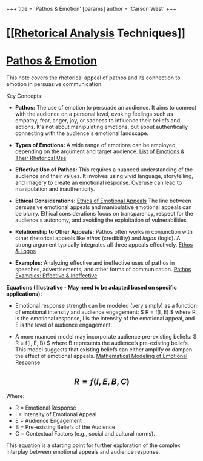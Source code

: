 +++
 title = 'Pathos & Emotion'
[params]
	author = 'Carson West'
+++
# [[[Rhetorical Analysis](./../[[rhetorical-analysis/) Techniques]]
# [Pathos & Emotion](./../pathos-&-emotion/)

This note covers the rhetorical appeal of pathos and its connection to emotion in persuasive communication.

Key Concepts:

* **Pathos:**  The use of emotion to persuade an audience.  It aims to connect with the audience on a personal level, evoking feelings such as empathy, fear, anger, joy, or sadness to influence their beliefs and actions.  It's not about manipulating emotions, but about authentically connecting with the audience's emotional landscape.

* **Types of Emotions:**  A wide range of emotions can be employed, depending on the argument and target audience. [List of Emotions & Their Rhetorical Use](./../list-of-emotions-&-their-rhetorical-use/)

* **Effective Use of Pathos:**  This requires a nuanced understanding of the audience and their values.  It involves using vivid language, storytelling, and imagery to create an emotional response.  Overuse can lead to manipulation and inauthenticity.

* **Ethical Considerations:** [Ethics of Emotional Appeals](./../ethics-of-emotional-appeals/)  The line between persuasive emotional appeals and manipulative emotional appeals can be blurry.  Ethical considerations focus on transparency, respect for the audience's autonomy, and avoiding the exploitation of vulnerabilities.

* **Relationship to Other Appeals:** Pathos often works in conjunction with other rhetorical appeals like *ethos* (credibility) and *logos* (logic).  A strong argument typically integrates all three appeals effectively.  [Ethos & Logos](./../ethos-&-logos/)

* **Examples:**  Analyzing effective and ineffective uses of pathos in speeches, advertisements, and other forms of communication. [Pathos Examples: Effective & Ineffective](./../pathos-examples:-effective-&-ineffective/)

**Equations (Illustrative -  May need to be adapted based on specific applications):**

* Emotional response strength can be modeled (very simply) as a function of emotional intensity and audience engagement:  $ R = f(I, E) $  where R is the emotional response, I is the intensity of the emotional appeal, and E is the level of audience engagement.

* A more nuanced model may incorporate audience pre-existing beliefs:  $ R = f(I, E, B) $  where B represents the audience’s pre-existing beliefs.  This model suggests that existing beliefs can either amplify or dampen the effect of emotional appeals.  [Mathematical Modeling of Emotional Response](./../mathematical-modeling-of-emotional-response/)


##  $$ R = f(I, E, B, C) $$  
Where:
* R = Emotional Response
* I = Intensity of Emotional Appeal
* E = Audience Engagement
* B = Pre-existing Beliefs of the Audience
* C = Contextual Factors (e.g., social and cultural norms).


This equation is a starting point for further exploration of the complex interplay between emotional appeals and audience response.
